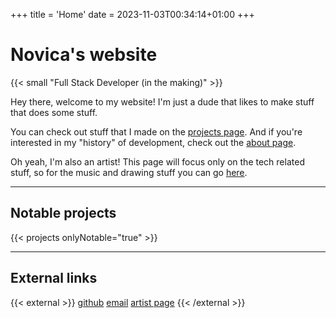 +++
title = 'Home'
date = 2023-11-03T00:34:14+01:00
+++

# Novica's website

{{< small "Full Stack Developer (in the making)" >}}

Hey there, welcome to my website! I'm just a dude that likes to make stuff that does some stuff.

You can check out stuff that I made on the [projects page](/projects). And if you're interested in my "history" of development, check out the [about page](/about).

Oh yeah, I'm also an artist! This page will focus only on the tech related stuff, so for the music and drawing stuff you can go [here](http://tunalad.xyz/).

---

## Notable projects

{{< projects onlyNotable="true" >}}

---

## External links

{{< external >}}
[github](https://github.com/tunalad)
[email](mailto:arsic.novica00@gmail.com)
[artist page](https://tunalad.xyz/)
{{< /external >}}
